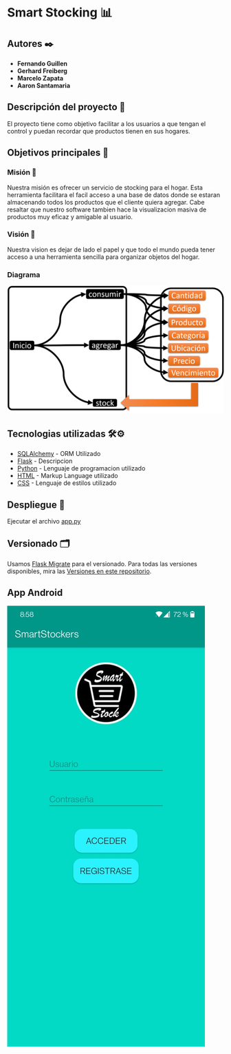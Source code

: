 # Smart Stocking 📊
 
## Autores ✒️
* **Fernando Guillen**
* **Gerhard Freiberg**
* **Marcelo Zapata** 
* **Aaron Santamaria** 
 
## Descripción del proyecto 💬

El proyecto tiene como objetivo facilitar a los usuarios a que tengan el control y puedan recordar que productos tienen en sus hogares.

 
## Objetivos principales 📜
 
### Misión  📃
 
 
Nuestra misión es ofrecer un servicio de stocking para el hogar. Esta herramienta facilitara el facil acceso a una base de datos donde se estaran almacenando todos los productos que el cliente quiera agregar. Cabe resaltar que nuestro software tambien hace la visualizacion masiva de productos muy eficaz y amigable al usuario.
 
### Visión 👀
 
Nuestra vision es dejar de lado el papel y que todo el mundo pueda tener acceso a una herramienta sencilla para organizar objetos del hogar.

### Diagrama

![Smart Stocking screenshot](images/diagrama01.png)
 
## Tecnologias utilizadas 🛠️⚙️
 
* [SQLAlchemy](https://www.sqlalchemy.org/) - ORM Utilizado
* [Flask](https://flask.palletsprojects.com/en/2.0.x/) - Descripcion
* [Python](https://www.python.org/) - Lenguaje de programacion utilizado
* [HTML](https://devdocs.io/html/) - Markup Language utilizado
* [CSS](https://developer.mozilla.org/es/docs/Web/CSS) - Lenguaje de estilos utilizado


 
 
## Despliegue 💨
 
Ejecutar el archivo [app.py](https://github.com/Neo-Zapata/smart_stockers-copy/blob/master/app.py)
 
 
## Versionado 🗂️
 
Usamos [Flask Migrate](https://flask-migrate.readthedocs.io/en/latest/) para el versionado. Para todas las versiones disponibles, mira las [Versiones en este repositorio](https://github.com/Neo-Zapata/smart_stockers-copy/tree/master/migrations/versions).


## App Android

![Android screenshot](images/screenshot.jpg)

